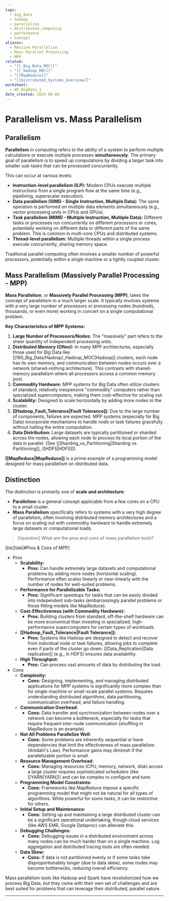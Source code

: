 ```yaml
---
tags:
  - big_data
  - hadoop
  - parallelism
  - distributed_computing
  - performance
  - concept
aliases:
  - Massive Parallelism
  - Mass Parallel Processing
  - MPP
related:
  - "[[_Big_Data_MOC]]"
  - "[[_Hadoop_MOC]]"
  - "[[MapReduce]]"
  - "[[Distributed_Systems_Overview]]"
worksheet:
  - WS_BigData_1
date_created: 2025-06-09
---
```

# Parallelism vs. Mass Parallelism

## Parallelism
**Parallelism** in computing refers to the ability of a system to perform multiple calculations or execute multiple processes **simultaneously**. The primary goal of parallelism is to speed up computations by dividing a larger task into smaller sub-tasks that can be processed concurrently.

This can occur at various levels:
-   **Instruction-level parallelism (ILP):** Modern CPUs execute multiple instructions from a single program flow at the same time (e.g., pipelining, superscalar execution).
-   **Data parallelism (SIMD - Single Instruction, Multiple Data):** The same operation is performed on multiple data elements simultaneously (e.g., vector processing units in CPUs and GPUs).
-   **Task parallelism (MIMD - Multiple Instruction, Multiple Data):** Different tasks or processes run concurrently on different processors or cores, potentially working on different data or different parts of the same problem. This is common in multi-core CPUs and distributed systems.
-   **Thread-level parallelism:** Multiple threads within a single process execute concurrently, sharing memory space.

Traditional parallel computing often involves a smaller number of powerful processors, potentially within a single machine or a tightly coupled cluster.

## Mass Parallelism (Massively Parallel Processing - MPP)
**Mass Parallelism**, or **Massively Parallel Processing (MPP)**, takes the concept of parallelism to a much larger scale. It typically involves systems with a very large number of processors or processing nodes (hundreds, thousands, or even more) working in concert on a single computational problem.

**Key Characteristics of MPP Systems:**
1.  **Large Number of Processors/Nodes:** The "massively" part refers to the sheer quantity of independent processing units.
2.  **Distributed Memory (Often):** In many MPP architectures, especially those used for Big Data like [[180_Big_Data/Hadoop/_Hadoop_MOC|Hadoop]] clusters, each node has its own memory, and communication between nodes occurs over a network (shared-nothing architecture). This contrasts with shared-memory parallelism where all processors access a common memory pool.
3.  **Commodity Hardware:** MPP systems for Big Data often utilize clusters of standard, relatively inexpensive "commodity" computers rather than specialized supercomputers, making them cost-effective for scaling out.
4.  **Scalability:** Designed to scale horizontally by adding more nodes to the cluster.
5.  **[[Hadoop_Fault_Tolerance|Fault Tolerance]]:** Due to the large number of components, failures are expected. MPP systems (especially for Big Data) incorporate mechanisms to handle node or task failures gracefully without halting the entire computation.
6.  **Data Distribution:** Large datasets are typically partitioned or sharded across the nodes, allowing each node to process its local portion of the data in parallel. (See [[Sharding_vs_Partitioning|Sharding vs. Partitioning]], [[HDFS|HDFS]]).

**[[MapReduce|MapReduce]]** is a prime example of a programming model designed for mass parallelism on distributed data.

## Distinction
The distinction is primarily one of **scale and architecture**:
-   **Parallelism** is a general concept applicable from a few cores on a CPU to a small cluster.
-   **Mass Parallelism** specifically refers to systems with a very high degree of parallelism, often involving distributed memory architectures and a focus on scaling out with commodity hardware to handle extremely large datasets or computational loads.

>[!question] What are the pros and cons of mass parallelism tools?

[list2tab|#Pros & Cons of MPP]
- Pros
    - **Scalability:**
        -   **Pros:** Can handle extremely large datasets and computational problems by adding more nodes (horizontal scaling). Performance often scales linearly or near-linearly with the number of nodes for well-suited problems.
    - **Performance for Parallelizable Tasks:**
        -   **Pros:** Significant speedups for tasks that can be easily divided into independent sub-tasks (embarrassingly parallel problems or those fitting models like MapReduce).
    - **Cost-Effectiveness (with Commodity Hardware):**
        -   **Pros:** Building clusters from standard, off-the-shelf hardware can be more economical than investing in specialized, high-performance supercomputers for certain types of workloads.
    - **[[Hadoop_Fault_Tolerance|Fault Tolerance]]:**
        -   **Pros:** Systems like Hadoop are designed to detect and recover from individual node or task failures, allowing jobs to complete even if parts of the cluster go down. [[Data_Replication|Data replication]] (e.g., in HDFS) ensures data availability.
    - **High Throughput:**
        -   **Pros:** Can process vast amounts of data by distributing the load.
- Cons
    - **Complexity:**
        -   **Cons:** Designing, implementing, and managing distributed applications for MPP systems is significantly more complex than for single-machine or small-scale parallel systems. Requires understanding distributed algorithms, data partitioning, communication overhead, and failure handling.
    - **Communication Overhead:**
        -   **Cons:** Data transfer and synchronization between nodes over a network can become a bottleneck, especially for tasks that require frequent inter-node communication (shuffling in MapReduce is an example).
    - **Not All Problems Parallelize Well:**
        -   **Cons:** Some problems are inherently sequential or have dependencies that limit the effectiveness of mass parallelism (Amdahl's Law). Performance gains may diminish if the parallelizable portion is small.
    - **Resource Management Overhead:**
        -   **Cons:** Managing resources (CPU, memory, network, disk) across a large cluster requires sophisticated schedulers (like [[YARN|YARN]]) and can be complex to configure and tune.
    - **Programming Model Constraints:**
        -   **Cons:** Frameworks like MapReduce impose a specific programming model that might not be natural for all types of algorithms. While powerful for some tasks, it can be restrictive for others.
    - **Initial Setup and Maintenance:**
        -   **Cons:** Setting up and maintaining a large distributed cluster can be a significant operational undertaking, though cloud services (like AWS EMR, Google Dataproc) can alleviate this.
    - **Debugging Challenges:**
        -   **Cons:** Debugging issues in a distributed environment across many nodes can be much harder than on a single machine. Log aggregation and distributed tracing tools are often needed.
    - **Data Skew:**
        -   **Cons:** If data is not partitioned evenly or if some tasks take disproportionately longer (due to data skew), some nodes may become bottlenecks, reducing overall efficiency.

Mass parallelism tools like Hadoop and Spark have revolutionized how we process Big Data, but they come with their own set of challenges and are best suited for problems that can leverage their distributed, parallel nature.

---